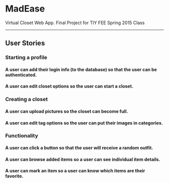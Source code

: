 # MadEase
Virtual Closet Web App. Final Project for TIY FEE Spring 2015 Class

---

## User Stories

### Starting a profile

#### A user can add their login info (to the database) so that the user can be authenticated.

#### A user can edit closet options so the user can start a closet.


### Creating a closet

#### A user can upload pictures so the closet can become full.

#### A user can edit tag options so the user can put their images in categories.


### Functionality

#### A user can click a button so that the user will receive a random outfit.

#### A user can browse added items so a user can see individual item details.

#### A user can mark an item so a user can know which items are their favorite.
